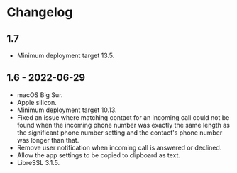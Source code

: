 # Changelog

## 1.7
- Minimum deployment target 13.5.

## 1.6 - 2022-06-29
- macOS Big Sur.
- Apple silicon.
- Minimum deployment target 10.13.
- Fixed an issue where matching contact for an incoming call could not
  be found when the incoming phone number was exactly the same length
  as the significant phone number setting and the contact's phone
  number was longer than that.
- Remove user notification when incoming call is answered or declined.
- Allow the app settings to be copied to clipboard as text.
- LibreSSL 3.1.5.
